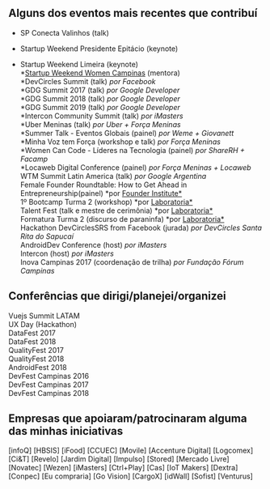 ## Alguns dos eventos mais recentes que contribuí

- SP Conecta Valinhos (talk) <br />
+ Startup Weekend Presidente Epitácio (keynote) <br />
* Startup Weekend Limeira (keynote) <br />
*[Startup Weekend Women Campinas](http://communities.techstars.com/brazil/campinas/startup-weekend/14053) (mentora) <br />
*DevCircles Summit (talk) *por Facebook* <br />
*GDG Summit 2017 (talk) *por Google Developer* <br />
*GDG Summit 2018 (talk) *por Google Developer* <br />
*GDG Summit 2019 (talk) *por Google Developer* <br />
*Intercon Community Summit (talk) *por iMasters* <br />
*Uber Meninas (talk) *por Uber + Força Meninas* <br />
*Summer Talk - Eventos Globais (painel) *por Weme + Giovanett* <br />
*Minha Voz tem Força (workshop e talk) *por Força Meninas* <br />
*Women Can Code - Líderes na Tecnologia (painel) *por ShareRH + Facamp* <br />
*Locaweb Digital Conference (painel) *por Força Meninas + Locaweb* <br />
WTM Summit Latin America (talk) *por Google Argentina* <br />
Female Founder Roundtable: How to Get Ahead in Entrepreneurship(painel) *por [Founder Institute*](https://fi.co/event/183352-campinas-founder-hotseat-pitch-your-idea-to-city-startup-experts) <br />
1º Bootcamp Turma 2 (workshop) *por [Laboratoria*](https://www.laboratoria.la/br) <br />
Talent Fest (talk e mestre de cerimônia) *por [Laboratoria*](https://www.laboratoria.la/br) <br />
Formatura Turma 2 (discurso de paraninfa) *por [Laboratoria*](https://www.laboratoria.la/br) <br />
Hackathon DevCirclesSRS from Facebook (jurada) *por DevCircles Santa Rita do Sapucaí* <br />
AndroidDev Conference (host) *por iMasters* <br />
Intercon (host) *por iMasters* <br />
Inova Campinas 2017 (coordenação de trilha) *por Fundação Fórum Campinas* <br />

## Conferências que dirigi/planejei/organizei

Vuejs Summit LATAM <br />
UX Day (Hackathon) <br />
DataFest 2017 <br />
DataFest 2018 <br />
QualityFest 2017 <br />
QualityFest 2018 <br />
AndroidFest 2018 <br />
DevFest Campinas 2016 <br />
DevFest Campinas 2017 <br />
DevFest Campinas 2018 <br />

## Empresas que apoiaram/patrocinaram alguma das minhas iniciativas

[infoQ] 
[HBSIS] 
[iFood] 
[CCUEC] 
[Movile] 
[Accenture Digital] 
[Logcomex] 
[Ci&T] 
[Revelo] 
[Jardim Digital] 
[Impulso] 
[Stored] 
[Mercado Livre] 
[Novatec] 
[Wezen] 
[iMasters] 
[Ctrl+Play] 
[Cas] 
[IoT Makers] 
[Dextra] 
[Conpec] 
[Eu compraria] 
[Go Vision] 
[CargoX] 
[idWall] 
[Sofist] 
[Venturus] 
